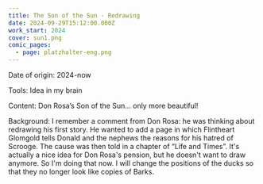 ```yaml
---
title: The Son of the Sun - Redrawing
date: 2024-09-29T15:12:00.000Z
work_start: 2024
cover: sun1.png
comic_pages:
  - page: platzhalter-eng.png
---
```



Date of origin: 2024-now

Tools: Idea in my brain

Content: Don Rosa’s Son of the Sun… only more beautiful!

Background: I remember a comment from Don Rosa: he was thinking about redrawing his first story. He wanted to add a page in which Flintheart Glomgold tells Donald and the nephews the reasons for his hatred of Scrooge. The cause was then told in a chapter of “Life and Times”. It's actually a nice idea for Don Rosa's pension, but he doesn't want to draw anymore. So I'm doing that now. I will change the positions of the ducks so that they no longer look like copies of Barks.
